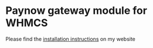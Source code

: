 # Paynow gateway module for WHMCS

Please find the [installation instructions](http://sam.co.zw/2016/08/14/installing-the-paynow-module-for-whmcs/) on my website
